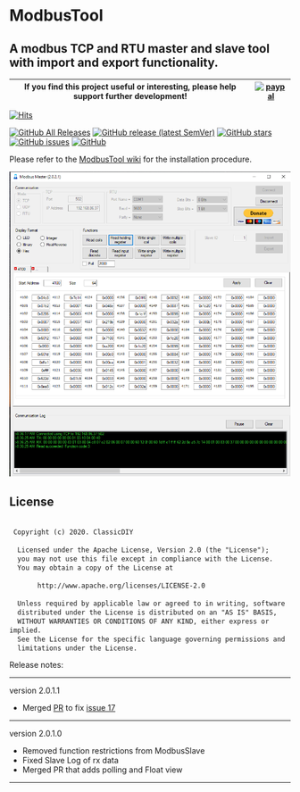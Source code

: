 # ModbusTool
## A modbus TCP and RTU master and slave tool with import and export functionality.

|If you find this project useful or interesting, please help support further development!|[![paypal](https://www.paypalobjects.com/en_US/i/btn/btn_donateCC_LG.gif)](https://paypal.me/classicdiy?country.x=CA&locale.x=en_US)|
|---|---|

[![Hits](https://hits.seeyoufarm.com/api/count/incr/badge.svg?url=https%3A%2F%2Fgithub.com%2FClassicDIY%2FModbusTool&count_bg=%2379C83D&title_bg=%23555555&icon=&icon_color=%23E7E7E7&title=hits&edge_flat=false)](https://hits.seeyoufarm.com)

[![GitHub All Releases](https://img.shields.io/github/downloads/ClassicDIY/ModbusTool/total?style=for-the-badge)](https://github.com/ClassicDIY/ModbusTool/releases)
[![GitHub release (latest SemVer)](https://img.shields.io/github/v/release/ClassicDIY/ModbusTool?style=for-the-badge)](https://github.com/ClassicDIY/ModbusTool/releases)
[![GitHub stars](https://img.shields.io/github/stars/ClassicDIY/ModbusTool?style=for-the-badge)](https://github.com/ClassicDIY/ModbusTool/stargazers)
[![GitHub issues](https://img.shields.io/github/issues-raw/ClassicDIY/ModbusTool?style=for-the-badge)](https://github.com/ClassicDIY/ModbusTool/issues)
[![GitHub](https://img.shields.io/github/license/ClassicDIY/ModbusTool?style=for-the-badge)](https://github.com/ClassicDIY/ModbusTool/blob/master/LICENSE)

<p>
Please refer to the <a href="https://github.com/ClassicDIY/ModbusTool/wiki">ModbusTool wiki</a> for the installation procedure.
</p>

<p align="center">
<img src="./Pictures/Master.PNG" width="600"/>
</p>

## License
```

 Copyright (c) 2020. ClassicDIY

  Licensed under the Apache License, Version 2.0 (the "License");
  you may not use this file except in compliance with the License.
  You may obtain a copy of the License at

       http://www.apache.org/licenses/LICENSE-2.0

  Unless required by applicable law or agreed to in writing, software
  distributed under the License is distributed on an "AS IS" BASIS,
  WITHOUT WARRANTIES OR CONDITIONS OF ANY KIND, either express or implied.
  See the License for the specific language governing permissions and
  limitations under the License.

```


Release notes:

-----------------

version 2.0.1.1
<ul>
<li>Merged <a href="https://github.com/ClassicDIY/ModbusTool/pull/18">PR</a> to fix <a href="https://github.com/ClassicDIY/ModbusTool/issues/17">issue 17</a></li>
</ul>

-----------------

version 2.0.1.0

<ul>
<li>Removed function restrictions from ModbusSlave</li>
<li>Fixed Slave Log of rx data</li>
<li>Merged PR that adds polling and Float view</li>
</ul>

-----------------
